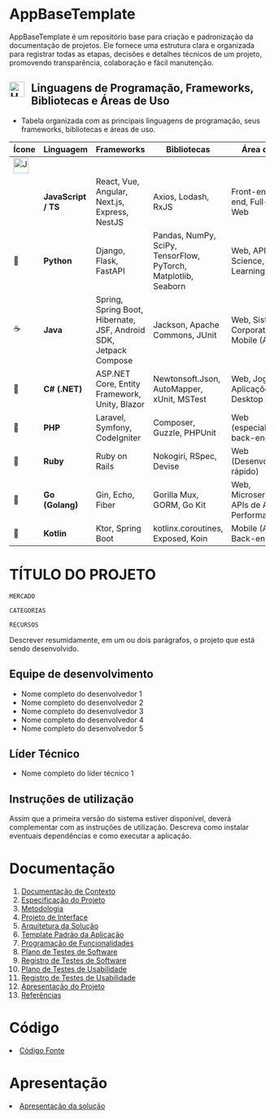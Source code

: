 # AppBaseTemplate

AppBaseTemplate é um repositório base para criação e padronização da documentação de projetos. Ele fornece uma estrutura clara e organizada para registrar todas as etapas, decisões e detalhes técnicos de um projeto, promovendo transparência, colaboração e fácil manutenção.

## <img align="left" alt="HTML" title="HTML" width="30px" style="padding-right: 10px;" src="https://cdn.jsdelivr.net/gh/devicons/devicon@latest/icons/vscode/vscode-original.svg" /> Linguagens de Programação, Frameworks, Bibliotecas e Áreas de Uso
- Tabela organizada com as principais linguagens de programação, seus frameworks, bibliotecas e áreas de uso.

| **Ícone** | **Linguagem**       | **Frameworks**                                                                 | **Bibliotecas**                                                    | **Área de Uso**                                       |
|----------|---------------------|----------------------------------------------------------------------------------|---------------------------------------------------------------------|--------------------------------------------------------|
| <img align="left" alt="JavaScript" title="JavaScript" width="30px" style="padding-right: 10px;" src="https://cdn.jsdelivr.net/gh/devicons/devicon@latest/icons/javascript/javascript-original.svg" />
                 | **JavaScript / TS** | React, Vue, Angular, Next.js, Express, NestJS                                  | Axios, Lodash, RxJS                                                 | Front-end, Back-end, Full-stack Web                    |
| 🐍       | **Python**          | Django, Flask, FastAPI                                                          | Pandas, NumPy, SciPy, TensorFlow, PyTorch, Matplotlib, Seaborn     | Web, APIs, Data Science, Machine Learning              |
| ☕        | **Java**            | Spring, Spring Boot, Hibernate, JSF, Android SDK, Jetpack Compose              | Jackson, Apache Commons, JUnit                                     | Web, Sistemas Corporativos, Mobile (Android)          |
| 💠       | **C# (.NET)**       | ASP.NET Core, Entity Framework, Unity, Blazor                                  | Newtonsoft.Json, AutoMapper, xUnit, MSTest                         | Web, Jogos, Aplicações Desktop                         |
| 🐘       | **PHP**             | Laravel, Symfony, CodeIgniter                                                  | Composer, Guzzle, PHPUnit                                           | Web (especialmente back-end)                           |
| 💎       | **Ruby**            | Ruby on Rails                                                                  | Nokogiri, RSpec, Devise                                             | Web (Desenvolvimento rápido)                           |
| 🦫       | **Go (Golang)**     | Gin, Echo, Fiber                                                               | Gorilla Mux, GORM, Go Kit                                           | Web, Microserviços, APIs de Alta Performance           |
| 🤖       | **Kotlin**          | Ktor, Spring Boot                                                              | kotlinx.coroutines, Exposed, Koin                                  | Mobile (Android), Back-end APIs                        |


# TÍTULO DO PROJETO

`MERCADO`

`CATEGORIAS`

`RECURSOS`

Descrever resumidamente, em um ou dois parágrafos, o projeto que está sendo desenvolvido.

## Equipe de desenvolvimento

- Nome completo do desenvolvedor 1
- Nome completo do desenvolvedor 2
- Nome completo do desenvolvedor 3
- Nome completo do desenvolvedor 4
- Nome completo do desenvolvedor 5

## Líder Técnico

- Nome completo do líder técnico 1

## Instruções de utilização

Assim que a primeira versão do sistema estiver disponível, deverá complementar com as instruções de utilização. Descreva como instalar eventuais dependências e como executar a aplicação.

# Documentação

<ol>
<li><a href="Docs/01-Documentação de Contexto.md"> Documentação de Contexto</a></li>
<li><a href="Docs/02-Especificação do Projeto.md"> Especificação do Projeto</a></li>
<li><a href="Docs/03-Metodologia.md"> Metodologia</a></li>
<li><a href="Docs/04-Projeto de Interface.md"> Projeto de Interface</a></li>
<li><a href="Docs/05-Arquitetura da Solução.md"> Arquitetura da Solução</a></li>
<li><a href="Docs/06-Template Padrão da Aplicação.md"> Template Padrão da Aplicação</a></li>
<li><a href="Docs/07-Programação de Funcionalidades.md"> Programação de Funcionalidades</a></li>
<li><a href="Docs/08-Plano de Testes de Software.md"> Plano de Testes de Software</a></li>
<li><a href="Docs/09-Registro de Testes de Software.md"> Registro de Testes de Software</a></li>
<li><a href="Docs/10-Plano de Testes de Usabilidade.md"> Plano de Testes de Usabilidade</a></li>
<li><a href="Docs/11-Registro de Testes de Usabilidade.md"> Registro de Testes de Usabilidade</a></li>
<li><a href="Docs/12-Apresentação do Projeto.md"> Apresentação do Projeto</a></li>
<li><a href="Docs/13-Referências.md"> Referências</a></li>
</ol>

# Código

<li><a href="Src/README.md"> Código Fonte</a></li>

# Apresentação

<li><a href="Apresentação/README.md"> Apresentação da solução</a></li>
